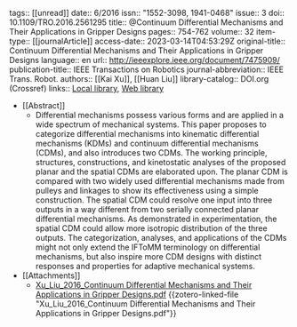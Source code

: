 tags:: [[unread]]
date:: 6/2016
issn:: "1552-3098, 1941-0468"
issue:: 3
doi:: 10.1109/TRO.2016.2561295
title:: @Continuum Differential Mechanisms and Their Applications in Gripper Designs
pages:: 754-762
volume:: 32
item-type:: [[journalArticle]]
access-date:: 2023-03-14T04:53:29Z
original-title:: Continuum Differential Mechanisms and Their Applications in Gripper Designs
language:: en
url:: http://ieeexplore.ieee.org/document/7475909/
publication-title:: IEEE Transactions on Robotics
journal-abbreviation:: IEEE Trans. Robot.
authors:: [[Kai Xu]], [[Huan Liu]]
library-catalog:: DOI.org (Crossref)
links:: [Local library](zotero://select/library/items/XZCRU9ZI), [Web library](https://www.zotero.org/users/6786528/items/XZCRU9ZI)

- [[Abstract]]
	- Differential mechanisms possess various forms and are applied in a wide spectrum of mechanical systems. This paper proposes to categorize differential mechanisms into kinematic differential mechanisms (KDMs) and continuum differential mechanisms (CDMs), and also introduces two CDMs. The working principle, structures, constructions, and kinetostatic analyses of the proposed planar and the spatial CDMs are elaborated upon. The planar CDM is compared with two widely used differential mechanisms made from pulleys and linkages to show its effectiveness using a simple construction. The spatial CDM could resolve one input into three outputs in a way different from two serially connected planar differential mechanisms. As demonstrated in experimentation, the spatial CDM could allow more isotropic distribution of the three outputs. The categorization, analyses, and applications of the CDMs might not only extend the IFToMM terminology on differential mechanisms, but also inspire more CDM designs with distinct responses and properties for adaptive mechanical systems.
- [[Attachments]]
	- [Xu_Liu_2016_Continuum Differential Mechanisms and Their Applications in Gripper Designs.pdf](zotero://select/library/items/PYBT2WSA) {{zotero-linked-file "Xu_Liu_2016_Continuum Differential Mechanisms and Their Applications in Gripper Designs.pdf"}}